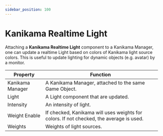 ```yaml
---
sidebar_position: 100
---
```


# Kanikama Realtime Light

Attaching a **Kanikama Realtime Light** component to a Kanikama Manager,
one can update a realtime Light based on colors of Kanikama light source colors.
This is useful to update lighting for dynamic objects (e.g. avatar) by a monitor.

|Property|Function|
|-|-|
|Kanikama Manager|A Kanikama Manager, attached to the same Game Object.|
|Light|A Light component that are updated.|
|Intensity|An intensity of light.|
|Weight Enable|If checked, Kanikama will uses weights for colors. If not checked, the average is used.|
|Weights|Weights of light sources.|
